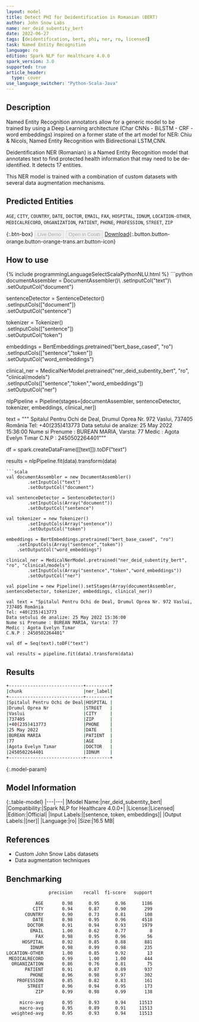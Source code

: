 ```yaml
---
layout: model
title: Detect PHI for Deidentification in Romanian (BERT)
author: John Snow Labs
name: ner_deid_subentity_bert
date: 2022-06-27
tags: [deidentification, bert, phi, ner, ro, licensed]
task: Named Entity Recognition
language: ro
edition: Spark NLP for Healthcare 4.0.0
spark_version: 3.0
supported: true
article_header:
  type: cover
use_language_switcher: "Python-Scala-Java"
---
```


## Description

Named Entity Recognition annotators allow for a generic model to be trained by using a Deep Learning architecture (Char CNNs - BiLSTM - CRF - word embeddings) inspired on a former state of the art model for NER: Chiu & Nicols, Named Entity Recognition with Bidirectional LSTM,CNN.

Deidentification NER (Romanian) is a Named Entity Recognition model that annotates text to find protected health information that may need to be de-identified. It detects 17 entities.

This NER model is trained with a combination of custom datasets with several data augmentation mechanisms.

## Predicted Entities

`AGE`, `CITY`, `COUNTRY`, `DATE`, `DOCTOR`, `EMAIL`, `FAX`, `HOSPITAL`, `IDNUM`, `LOCATION-OTHER`, `MEDICALRECORD`, `ORGANIZATION`, `PATIENT`, `PHONE`, `PROFESSION`, `STREET`, `ZIP`

{:.btn-box}
<button class="button button-orange" disabled>Live Demo</button>
<button class="button button-orange" disabled>Open in Colab</button>
[Download](https://s3.amazonaws.com/auxdata.johnsnowlabs.com/clinical/models/ner_deid_subentity_bert_ro_4.0.0_3.0_1656311815383.zip){:.button.button-orange.button-orange-trans.arr.button-icon}

## How to use



<div class="tabs-box" markdown="1">
{% include programmingLanguageSelectScalaPythonNLU.html %}
```python
documentAssembler = DocumentAssembler()\
        .setInputCol("text")\
        .setOutputCol("document")
        
sentenceDetector = SentenceDetector()\
        .setInputCols(["document"])\
        .setOutputCol("sentence")

tokenizer = Tokenizer()\
        .setInputCols(["sentence"])\
        .setOutputCol("token")

embeddings = BertEmbeddings.pretrained("bert_base_cased", "ro")\
	.setInputCols(["sentence","token"])\
	.setOutputCol("word_embeddings")

clinical_ner = MedicalNerModel.pretrained("ner_deid_subentity_bert", "ro", "clinical/models")\
        .setInputCols(["sentence","token","word_embeddings"])\
        .setOutputCol("ner")

nlpPipeline = Pipeline(stages=[documentAssembler, sentenceDetector, tokenizer, embeddings, clinical_ner])

text = """
Spitalul Pentru Ochi de Deal, Drumul Oprea Nr. 972 Vaslui, 737405 România
Tel: +40(235)413773
Data setului de analize: 25 May 2022 15:36:00
Nume si Prenume : BUREAN MARIA, Varsta: 77
Medic : Agota Evelyn Tımar
C.N.P : 2450502264401"""

df = spark.createDataFrame([[text]]).toDF("text")

results = nlpPipeline.fit(data).transform(data)
```
```scala
val documentAssembler = new DocumentAssembler()
        .setInputCol("text")
        .setOutputCol("document")

val sentenceDetector = SentenceDetector()
        .setInputCols(Array("document"))
        .setOutputCol("sentence")

val tokenizer = new Tokenizer()
        .setInputCols(Array("sentence"))
        .setOutputCol("token")

embeddings = BertEmbeddings.pretrained("bert_base_cased", "ro")
	.setInputCols(Array("sentence","token"))
	.setOutputCol("word_embeddings")

clinical_ner = MedicalNerModel.pretrained("ner_deid_subentity_bert", "ro", "clinical/models")
        .setInputCols(Array("sentence","token","word_embeddings"))
        .setOutputCol("ner")

val pipeline = new Pipeline().setStages(Array(documentAssembler, sentenceDetector, tokenizer, embeddings, clinical_ner))

val text = "Spitalul Pentru Ochi de Deal, Drumul Oprea Nr. 972 Vaslui, 737405 România
Tel: +40(235)413773
Data setului de analize: 25 May 2022 15:36:00
Nume si Prenume : BUREAN MARIA, Varsta: 77
Medic : Agota Evelyn Tımar
C.N.P : 2450502264401"

val df = Seq(text).toDF("text")

val results = pipeline.fit(data).transform(data)
```
</div>

## Results

```bash
+----------------------------+---------+
|chunk                       |ner_label|
+----------------------------+---------+
|Spitalul Pentru Ochi de Deal|HOSPITAL |
|Drumul Oprea Nr             |STREET   |
|Vaslui                      |CITY     |
|737405                      |ZIP      |
|+40(235)413773              |PHONE    |
|25 May 2022                 |DATE     |
|BUREAN MARIA                |PATIENT  |
|77                          |AGE      |
|Agota Evelyn Tımar          |DOCTOR   |
|2450502264401               |IDNUM    |
+----------------------------+---------+
```

{:.model-param}
## Model Information

{:.table-model}
|---|---|
|Model Name:|ner_deid_subentity_bert|
|Compatibility:|Spark NLP for Healthcare 4.0.0+|
|License:|Licensed|
|Edition:|Official|
|Input Labels:|[sentence, token, embeddings]|
|Output Labels:|[ner]|
|Language:|ro|
|Size:|16.5 MB|

## References

- Custom John Snow Labs datasets
- Data augmentation techniques

## Benchmarking

```bash
                precision    recall  f1-score   support

           AGE       0.98      0.95      0.96      1186
          CITY       0.94      0.87      0.90       299
       COUNTRY       0.90      0.73      0.81       108
          DATE       0.98      0.95      0.96      4518
        DOCTOR       0.91      0.94      0.93      1979
         EMAIL       1.00      0.62      0.77         8
           FAX       0.98      0.95      0.96        56
      HOSPITAL       0.92      0.85      0.88       881
         IDNUM       0.98      0.99      0.98       235
LOCATION-OTHER       1.00      0.85      0.92        13
 MEDICALRECORD       0.99      1.00      1.00       444
  ORGANIZATION       0.86      0.76      0.81        75
       PATIENT       0.91      0.87      0.89       937
         PHONE       0.96      0.98      0.97       302
    PROFESSION       0.85      0.82      0.83       161
        STREET       0.96      0.94      0.95       173
           ZIP       0.99      0.98      0.99       138

     micro-avg       0.95      0.93      0.94     11513
     macro-avg       0.95      0.89      0.91     11513
  weighted-avg       0.95      0.93      0.94     11513
```
